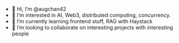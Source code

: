 - 👋 Hi, I’m @augchan42
- 👀 I’m interested in AI, Web3, distributed computing, concurrency.
- 🌱 I’m currently learning frontend stuff, RAG with Haystack
- 💞️ I’m looking to collaborate on interesting projects with interesting people

<!---
augchan42/augchan42 is a ✨ special ✨ repository because its `README.md` (this file) appears on your GitHub profile.
You can click the Preview link to take a look at your changes.
--->
